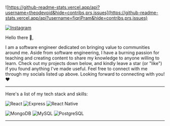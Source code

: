 
![https://github-readme-stats.vercel.app/api?username=theodevoid&hide=contribs,prs,issues](https://github-readme-stats.vercel.app/api?username=fiqriPram&hide=contribs,prs,issues)

[![Instagram](https://cdn2.iconfinder.com/data/icons/social-media-applications/64/social_media_applications_3-instagram-48.png)](https://www.instagram.com/theodevoid/)

Hello there 👋,

I am a software engineer dedicated on bringing value to communities around me. Aside from software engineering, I have a burning passion for teaching and creating content to share my knowledge to anyone willing to learn. Check out my projects down below, and kindly leave a star (or "like") if you found anything I've made useful. Feel free to connect with me through my socials listed up above. Looking forward to connecting with you! ❤️

---

Here's a list of my tech stack and skills:


![React](https://img.shields.io/badge/-React-blue?style=for-the-badge)
![Express](https://img.shields.io/badge/-Express-green?style=for-the-badge)
![React Native](https://img.shields.io/badge/-react_native-blue?style=for-the-badge)

![MongoDB](https://img.shields.io/badge/-Mongodb-brightgreen?style=for-the-badge)
![MySQL](https://img.shields.io/badge/-mysql-white?style=for-the-badge)
![PostgreSQL](https://img.shields.io/badge/-postgresql-lightblue?style=for-the-badge)

---
